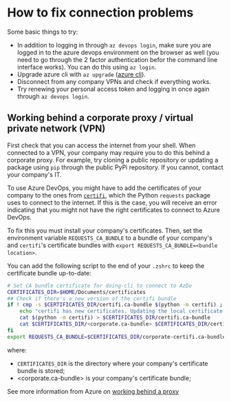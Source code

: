 # How to fix connection problems

Some basic things to try:

- In addition to logging in through `az devops login`, make sure you are logged in to the azure devops environment on the browser as well (you need to go through the 2 factor authentication befor the command line interface works). You can do this using `az login`.
- Upgrade azure cli with `az upgrade` ([azure cli](https://docs.microsoft.com/en-us/cli/azure/install-azure-cli)).
- Disconnect from any company VPNs and check if everything works.
- Try renewing your personal access token and logging in once again through `az devops login`.

## Working behind a corporate proxy / virtual private network (VPN)

First check that you can access the internet from your shell. 
When connected to a VPN, your company may require you to do this behind a corporate proxy. 
For example, try cloning a public repository or updating a package using `pip` through the public PyPi repository. 
If you cannot, contact your company's IT.

To use Azure DevOps, you might have to add the certificates of your company to the ones from [`certifi`](https://pypi.org/project/certifi/), which the Python `requests` package uses to connect to the internet.
If this is the case, you will receive an error indicating that you might not have the right certificates to connect to Azure DevOps.

To fix this you must install your company's certificates. 
Then, set the environment variable `REQUESTS_CA_BUNDLE` to a bundle of your company's and `certifi`'s certificate bundles with `export REQUESTS_CA_BUNDLE=<bundle location>`.

You can add the following script to the end of your `.zshrc` to keep the certificate bundle up-to-date:
```bash
# Set CA bundle certificate for doing-cli to connect to AzDo
CERTIFICATES_DIR=$HOME/Documents/certificates
## Check if there's a new version of the certifi bundle
if ! cmp -s $CERTIFICATES_DIR/certifi.ca-bundle $(python -m certifi) ; then
    echo "certifi has new certificates. Updating the local certificate bundle."
    cat $(python -m certifi) > $CERTIFICATES_DIR/certifi.ca-bundle
    cat $CERTIFICATES_DIR/<corporate.ca-bundle> $CERTIFICATES_DIR/certifi.ca-bundle > $CERTIFICATES_DIR/corporate-certifi.ca-bundle
fi
export REQUESTS_CA_BUNDLE=$CERTIFICATES_DIR/corporate-certifi.ca-bundle
```
where:
- `CERTIFICATES_DIR` is the directory where your company's certificate bundle is stored;
- <corporate.ca-bundle> is your company's certificate bundle;

See more information from Azure on [working behind a proxy](https://docs.microsoft.com/en-us/cli/azure/use-cli-effectively#work-behind-a-proxy)


